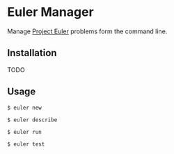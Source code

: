 # Euler Manager

Manage [Project Euler](https://projecteuler.net/) problems form the command line.

## Installation

TODO

## Usage

    $ euler new

    $ euler describe

    $ euler run

    $ euler test
